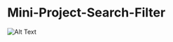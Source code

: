 # Mini-Project-Search-Filter

![Alt Text](https://media.giphy.com/media/eeZsRYWuua9zzCy688/giphy.gif)
